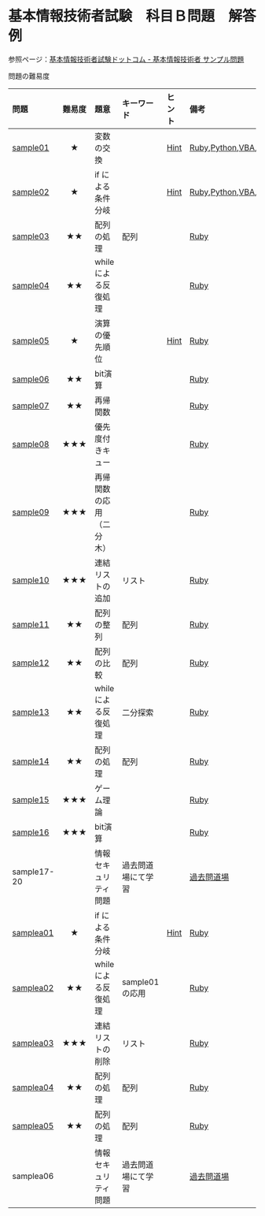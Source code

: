 # 基本情報技術者試験　科目Ｂ問題　解答例

参照ページ：[基本情報技術者試験ドットコム - 基本情報技術者 サンプル問題](https://www.fe-siken.com/kakomon/sample/)

問題の難易度

|問題|難易度|題意|キーワード|ヒント|備考|
|:--|:--:|:--|:--|:--|:--|
|[sample01](https://www.fe-siken.com/kakomon/sample/b1.html)|★|変数の交換||[Hint](/Hint/sample01.md)|[Ruby](/Ruby/sample01.rb),[Python](/Python/sample01.py),[VBA](/VBA/sample01.vb),[Java](/Java/Sample01.java)
|[sample02](https://www.fe-siken.com/kakomon/sample/b2.html)|★|if による条件分岐||[Hint](/Hint/sample01.md)|[Ruby](/Ruby/sample02.rb),[Python](/Python/sample02.py),[VBA](/VBA/sample02.vb),[Java](/Java/Sample02.java)
|[sample03](https://www.fe-siken.com/kakomon/sample/b3.html)|★★|配列の処理|配列||[Ruby](/Ruby/sample03.rb)
|[sample04](https://www.fe-siken.com/kakomon/sample/b4.html)|★★|while による反復処理|||[Ruby](/Ruby/sample04.rb)
|[sample05](https://www.fe-siken.com/kakomon/sample/b5.html)|★|演算の優先順位||[Hint](/Hint/sample01.md)|[Ruby](/Ruby/sample05.rb)
|[sample06](https://www.fe-siken.com/kakomon/sample/b6.html)|★★|bit演算|||[Ruby](/Ruby/sample06.rb)
|[sample07](https://www.fe-siken.com/kakomon/sample/b7.html)|★★|再帰関数|||[Ruby](/Ruby/sample07.rb)
|[sample08](https://www.fe-siken.com/kakomon/sample/b8.html)|★★★|優先度付きキュー|||[Ruby](/Ruby/sample08.rb)
|[sample09](https://www.fe-siken.com/kakomon/sample/b9.html)|★★★|再帰関数の応用（二分木）|||[Ruby](/Ruby/sample09.rb)
|[sample10](https://www.fe-siken.com/kakomon/sample/b10.html)|★★★|連結リストの追加|リスト||[Ruby](/Ruby/sample10.rb)
|[sample11](https://www.fe-siken.com/kakomon/sample/b11.html)|★★|配列の整列|配列||[Ruby](/Ruby/sample11.rb)
|[sample12](https://www.fe-siken.com/kakomon/sample/b12.html)|★★|配列の比較|配列||[Ruby](/Ruby/sample12.rb)
|[sample13](https://www.fe-siken.com/kakomon/sample/b13.html)|★★|while による反復処理|二分探索||[Ruby](/Ruby/sample13.rb)
|[sample14](https://www.fe-siken.com/kakomon/sample/b14.html)|★★|配列の処理|配列||[Ruby](/Ruby/sample14.rb)
|[sample15](https://www.fe-siken.com/kakomon/sample/b15.html)|★★★|ゲーム理論|||[Ruby](/Ruby/sample15.rb)
|[sample16](https://www.fe-siken.com/kakomon/sample/b16.html)|★★★|bit演算|||[Ruby](/Ruby/sample16.rb)
|sample17-20||情報セキュリティ問題|過去問道場にて学習||[過去問道場](https://www.fe-siken.com/fekakomon.php)
|[samplea01](https://www.fe-siken.com/kakomon/sample20220425/b1.html)|★|if による条件分岐||[Hint](/Hint/sample01.md)|[Ruby](./Ruby/samplea01.rb)
|[samplea02](https://www.fe-siken.com/kakomon/sample20220425/b2.html)|★★|while による反復処理|sample01の応用||[Ruby](./Ruby/samplea02.rb)
|[samplea03](https://www.fe-siken.com/kakomon/sample20220425/b3.html)|★★★|連結リストの削除|リスト||[Ruby](./Ruby/samplea03.rb)
|[samplea04](https://www.fe-siken.com/kakomon/sample20220425/b4.html)|★★|配列の処理|配列||[Ruby](./Ruby/samplea05.rb)
|[samplea05](https://www.fe-siken.com/kakomon/sample20220425/b5.html)|★★|配列の処理|配列||[Ruby](./Ruby/samplea06.rb)
|samplea06||情報セキュリティ問題|過去問道場にて学習||[過去問道場](https://www.fe-siken.com/fekakomon.php)